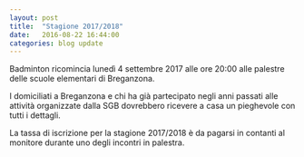 ```yaml
---
layout: post
title:  "Stagione 2017/2018"
date:   2016-08-22 16:44:00
categories: blog update
---
```

Badminton ricomincia lunedì 4 settembre 2017 alle ore 20:00 alle palestre delle scuole elementari di Breganzona.

I domiciliati a Breganzona e chi ha già partecipato negli anni passati alle attività organizzate dalla SGB dovrebbero ricevere a casa un pieghevole con tutti i dettagli.

La tassa di iscrizione per la stagione 2017/2018 è da pagarsi in contanti al monitore durante uno degli incontri in palestra.